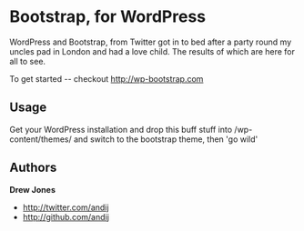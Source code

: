 Bootstrap, for WordPress
========================

WordPress and Bootstrap, from Twitter got in to bed after a party round my uncles pad in London and had a love child. The results of which are here for all to see.

To get started -- checkout http://wp-bootstrap.com


Usage
-----
Get your WordPress installation and drop this buff stuff into /wp-content/themes/ and switch to the bootstrap theme, then 'go wild'


Authors
-------

**Drew Jones**

+ http://twitter.com/andij
+ http://github.com/andij